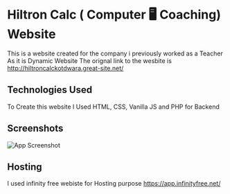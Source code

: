 
# Hiltron Calc ( Computer 🖥️ Coaching) Website

This is a website created for the company i previously worked as a Teacher  
As it is Dynamic Website The orignal link to the wesbite is http://hiltroncalckotdwara.great-site.net/


## Technologies Used
To Create this website I Used
HTML, CSS, Vanilla JS and PHP for Backend


## Screenshots

![App Screenshot](https://drive.google.com/uc?export=view&id=1H-yshAlkR7aWHKe3zEX-ffYSJYjfUuvp)

## Hosting
I used infinity free webiste for Hosting purpose
https://app.infinityfree.net/

